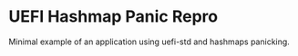 # UEFI Hashmap Panic Repro

Minimal example of an application using uefi-std and hashmaps panicking.